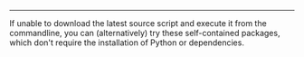 ____

If unable to download the latest source script and execute it from the commandline, you can (alternatively) try these self-contained packages, which don't require the installation of Python or dependencies.